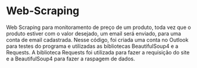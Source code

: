 # Web-Scraping
Web Scraping para monitoramento de preço de um produto, toda vez que o produto estiver com o valor desejado, um email será enviado, para uma conta de email cadastrada. Nesse código, foi criada uma conta no Outlook para testes do programa e utilizadas as bibliotecas BeautifulSoup4 e a Requests. A biblioteca Requests foi utilizada para fazer a requisição do site e a BeautifulSoup4 para fazer a raspagem de dados.
